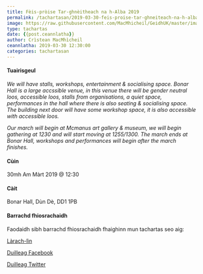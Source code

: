 ```yaml
---
title: Fèis-pròise Tar-ghnèitheach na h-Alba 2019
permalink: /tachartasan/2019-03-30-feis-proise-tar-ghneiteach-na-h-alba-2019/
image: https://raw.githubusercontent.com/MacMhicheil/GeidhUK/master/images/2019-03-30-feis-proise-tar-ghneiteach-na-h-alba-2019.jpg
type: tachartas
date: {{post.ceannlatha}}
author: Crìstean MacMhìcheil
ceannlatha: 2019-03-30 12:30:00
categories: tachartasan
---
```


#### Tuairisgeul

_We will have stalls, workshops, entertainment & socialising space. Bonar Hall is a large accssible venue, in this venue there will be gender neutral loos, accessible loos, stalls from organisations, a quiet space, performances in the hall where there is also seating & socialising space. The building next door will have some workshop space, it is also accessible with accessible loos._

_Our march will begin at Mcmanus art gallery & museum, we will begin gathering at 1230 and will start moving at 1255/1300. The march ends at Bonar Hall, workshops and performances will begin after the march finishes._

#### Cùin

30mh Am Màrt 2019 @ 12:30

#### Càit

Bonar Hall, Dùn Dè, DD1 1PB

#### Barrachd fhiosrachaidh

Faodaidh sibh barrachd fhiosrachaidh fhaighinn mun tachartas seo aig:

[Làrach-lìn ](https://www.eventbrite.co.uk/e/trans-pride-scotland-in-dundee-tickets-54539907331)

[Duilleag Facebook ]()

[Duilleag Twitter ]()
